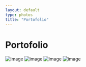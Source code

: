 ```yaml
---
layout: default
type: photos
title: "Portofolio"
---
```

<h1>Portofolio</h1>

![image](https://dub01pap003files.storage.live.com/y4m-K6OOMbUGCC18Z97aB_TmX3dqCRBhDSS7UoE2nvZyqYfOfqim4aZcjepnjVBLyGAKUIfcvYbLmPKfPZEW5uh1xrTRLofXC029D6T-OjcrX_Jm_9SNSx_Yn0lG2-MTuWfnfrtC0TOUgFVHvP2gBnESBcFWO7FPMY2GjRU8jmmiqGNahthd5YRF9uCf3xJBqIw?width=1024&height=684&cropmode=none)
![image](https://dub01pap003files.storage.live.com/y4m-X6UejKWXIAB_WnKCl8Fhp0sCiMrgKIiayTSFD70L93kZ3x3PmFVshrnW14ALl0EogGJ6tSZnl2XKUd2pGyc8Lrb_-OSnY3QphvgEJDdJ2vl0GdEy5XHVL20vj0XlsjYpo8Gwtbe5GKfvnNA5B7XFH1wTbj6xXR-OJbjK1gQAJULRpPAKVFVt8F37AQfn2gd?width=1024&height=684&cropmode=none)
![image](https://dub01pap003files.storage.live.com/y4mTTuIvEMzUgbbbiFc0aJ9gKED7flUzCUqw-ueqvKIdyn7eUh4N1Bo9ZedtYYTs-CFUMm8n5jvNPDwPBj80rTwQby_8gQvTKjZqeNJ3a2Khd3RjsQ57rHkJzYkIAeBGcrr-e6sQBAOLD4PUIJXaBu-2uKk3cE5xhY4yi5xUcgs8PlIDTGCv0mKpJwKXRwPyn9Q?width=1024&height=684&cropmode=none)
![image](https://dub01pap003files.storage.live.com/y4mFteRW7U_QXM_ti5vOqeGASb-PyBT1hFqI00uEt2BKfD7fcHFKPKb9LUiGb-jPGrG2wQCDbdG1wdQGd0pYnh--XUzcQ9wGbia2D_MshmTNXYu8JmlhLr3RbgygfXzqsfsrhFTz47W5zE2oOVmrZVpmvbI29EY_ZrOcJ5tUlrN4d6xeFhDdeHctGQowUrEqZR6?width=1024&height=684&cropmode=none)




